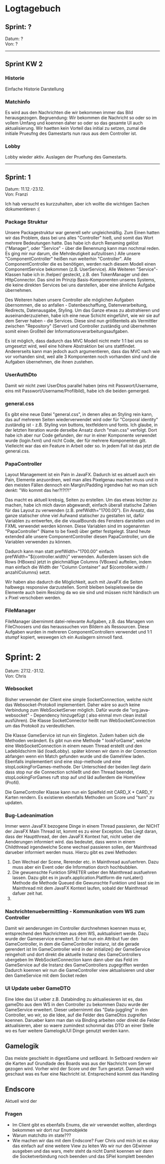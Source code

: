 # Logtagebuch

## Sprint: ?
 
Datum: ? <br> Von: ?

--- 

## Sprint KW 2

### Historie

Einfache Historie Darstellung

### Matchinfo

Es wird aus den Nachrichten die wir bekommen immer das Bild herausgezogen. Begruendung: Wir bekommen die Nachricht so
oder so im vollem Umfang und koennen daher so oder so das gesamte UI auch aktualisierung. Wir haetten kein Vorteil das
initial zu setzen, zumal die initiale Prueufng des Gamestarts nun raus aus dem Controller ist.

### Lobby

Lobby wieder aktiv. Auslagen der Pruefung des Gamestarts.

---

## Sprint: 1

Datum: 11.12.-23.12. <br> Von: Franzi

Ich hab versucht es kurzzuhalten, aber ich wollte die wichtigen Sachen dokumentieren :(

### Package Struktur

Unsere Packagestruktur war generell sehr ungleichmäßig. Zum Einen hatten wir das Problem, dass bei uns alles
"Controller" hieß, und somit das Wort mehrere Bedeutungen hatte. Das habe ich durch Renaming gelöst ("Manager", oder
"Service" - über die Benennung kann man nochmal reden. Es ging mir nur darum, die Mehrdeutigkeit aufzulösen.) Alle
unsere "ComponentController" heißen nun weiterhin "Controller". Alle ComponentController die es benötigen, werden nach
diesem Modell einen ComponentService bekommen (z.B. UserService). Alle Weiteren "Service"-Klassen habe ich in /helper/
gesteckt, z.B. den TokenManager und den HttpConnector. Das sind im Prinzip Basis-Komponenten unseres Systems, die keine
direkten Services bei uns darstellen, aber eine ähnliche Aufgabe übernehmen.

Des Weiteren haben unsere Controller alle möglichen Aufgaben übernommen, die so anfallen - Datenbeschaffung,
Datenverarbeitung, Redirects, Datenausgabe, Styling. Um das Ganze etwas zu abstrahieren und auseinanderzuziehen, habe
ich eine neue Schicht eingeführt, wie wir sie auf dem Server haben - die Services. Diese sind nun größtenteils als
Vermittler zwischen "Repository" (Server) und Controller zuständig und übernehmen somit einen Großteil der
Informationsverarbeitungsaufgaben.

Es ist möglich, dass dadurch das MVC Modell nicht mehr 1:1 bei uns so umgesetzt wird, weil eine höhere Abstraktion bei
uns stattfindet. Andererseits kann man jedoch auch argumentieren, dass das MVC nach wie vor vorhanden sind, weil alle 3
Komponenten noch vorhanden sind und die Aufgaben übernehmen, die ihnen zustehen.

### UserAuthDto

Damit wir nicht zwei UserDtos parallel haben (eins mit Passwort/Username, eins mit Passwort/Username/Profilbild), habe
ich die beiden gemerged.

### general.css

Es gibt eine neue Datei "general.css", in denen alles an Styling rein kann, das auf mehreren Seiten wiederverwendet wird
oder für "Corporal identity" zuständig ist - z.B. Styling von buttons, textfeldern und fonts. Ich glaube, in der letzten
Iteration wurde derselbe Ansatz durch "main.css" verfolgt. Dort habe ich aber nur Code gefunden, der nur in einer
Komponente verwendet wurde (login.fxml) und nicht Code, der für mehrere Komponenten gilt. Vielleicht war das ein Feature
in Arbeit oder so. In jedem Fall ist das jetzt die general.css.

### PapaController

Layout Management ist ein Pain in JavaFX. Dadurch ist es aktuell auch ein Pain, Elemente anzuordnen, weil man alles
Pixelgenau machen muss und in den meisten Fällen dennoch ein Margin/Padding irgendwo hat wo man sich denkt: "Wo kommt
das her?!?!?!"

Das macht es aktuell krebsig, Seiten zu erstellen. Um das etwas leichter zu machen, habe ich mich davon abgewandt,
einfach überall statische Zahlen für das Layout zu verwenden (z.B. prefWidth="1700.00"). Ein Ansatz, das ganze
statischer ohne viel Aufwand statischer zu gestalten ist, dafür Variablen zu entwerfen, die die visualBounds des
Fensters darstellen und im FXML verwendet werden können. Diese Variablen sind im sogenannten "PapaController" (Name to
be fixed) über getter festgelegt. Stand heute extended alle unsere ComponentController diesen PapaController, um die
Variablen verwenden zu können.

Dadurch kann man statt prefWidth="1700.00" einfach prefWidth="${controller.width}" verwenden. Außerdem lassen sich die
Rows (HBoxes) jetzt in gleichmäßige Columns (VBoxes) aufteilen, indem man einfach die Width der "Column Container" auf
${controller.width / anzahlColumns} setzt.

Wir haben also dadurch die Möglichkeit, auch mit JavaFX die Seiten halbwegs responsive darzustellen. Somit bleiben
beispielsweise die Elemente auch beim Resizing da wo sie sind und müssen nicht händisch um x Pixel verschoben werden.

### FileManager

FileManager übernimmt datei-relevante Aufgaben, z.B. das Managen von FileChoosers und das heraussuchen von Bildern als
Ressourcen. Diese Aufgaben wurden in mehreren ComponentControllern verwendet und 1:1 stumpf kopiert, weswegen ich ein
Auslagern sinnvoll fand.

# Sprint: 2

Datum: 27.12.-31.12. <br> Von: Chris

### Websocket

Bisher verwendet der Client eine simple SocketConnection, welche nicht das Websocket-Protokoll implementiert. Daher wäre
so auch keine Verbindung zum WebSocketServer möglich. Dafür wurde die "org.java-websocket" - Dependency hinzugefügt (
also einmal mvn clean install ausführen). Die Klasse SocketConnector heißt nun WebSocketConnection um das Protokoll zu
verdeutlichen.

Die Klasse GameService ist nun ein Singleton. Zudem haben sich die Methoden verändert. Es gibt nun eine Methode "
lookForGame", welche eine WebSocketConnection in einem neuen Thread erstellt und den Ladebildschirm läd (loadLobby).
später können wir dann in der Connection abfangen wenn ein Match gefunden wurde und die GameView laden. Ebenfalls
implementiert sind eine stop-methode und eine stopLookingForGames-methode. Der Unterschied der beiden liegt darin dass
stop nur die Connection schließt und den Thread beendet, stopLookingForGames ruft stop auf und läd außerdem die
HomeView (Profil).

Die GameController Klasse kann nun ein Spielfeld mit CARD_X * CARD_Y Karten rendern. Es existieren ebenfalls Methoden um
Score und "turn" zu updaten.

### Bug-Ladeanimation

Immer wenn JavaFX bezogene Dinge in einem Thread passieren, der NICHT der JavaFX Main Thread ist, kommt es zu einer
Exception. Das Liegt daran, dass der Hauptthread, der den JavaFX Kontext hat, nicht ueber die Aenderungen informiert
wird. das bedeutet, dass wenn in einem Childthread irgendwelche Scene wechsel passieren sollen, der Mainthread darueber
informiert werden muss. Hierzu gibt es zwei Methoden:

1. Den Wechsel der Scene, Rerender etc. in Mainthread ausfuerhren. Dazu muss aber ein Event oder die Information dorch
   hochbubblen.
2. Die gewuenschte Funktion SPAETER ueber den Mainthread ausfuehren lassen. Dazu gibt es in javafx.application.Plattform
   die runLater() Methode die Methode Queued die Gewunschte Funktion und lasst sie im Mainthread mit dem JavaFX Kontext
   laufen, sobald der Mainthread dafuer zeit hat.
3.

### Nachrichtenuebermittling - Kommunikation vom WS zum Controller

Damit wir aenderungen im Controller durchnehmen koennen muss er, entsprechend den Nachrichten aus dem WS, auktualisiert
werde. Dazu wurde der Gameservice erweitert. Er hat nun ein Attribut fuer den GameController, in dem die GameController
instanz, ist die gerade gerendert ist Im GameController wird in der initialize() der GameService reingeholt und dort
direkt die aktuelle Instanz des GameControllers ubergeben Im WebSocketConnection kann dann uber das Feld im GameService
auf die Instanz des GameControllers zugegriffen werden Dadurch koennen wir nun die GameController view aktualisieren und
uber den GameService mit dem Socket reden

### UI Update ueber GameDTO

Eine Idee das UI ueber z.B. Databinding zu aktualiesieren ist es, das gameDto aus dem WS in den Controller zu bekommen
Dazu wurde der GameService erweitert. Dieser uebernimmt das "Data-juggling" in den Controller, wo wir, so die Idee, auf
die Felder des GameDtos zugreifen koennen. Darueber kann man dan via Binding arbeiten oder direkt die Felder
aktualisieren, aber so waere zumindest schonmal das DTO an einer Stelle wo es fuer weitere Gamelogik/UI Dinge genutzt
werden kann.

## Gamelogik

Das meiste geschieht in digestGame und setBoard. In Setboard rendern wir die Karten auf Grundlade des Boards was aus der
Nachricht vom Server gezogen wird. Vorher wird der Score und der Turn gesetzt. Dannach wird geschaut was es fuer eine
Nachricht ist. Entsprechend kommt das Handling

## Endscore

Aktuell wird der

### Fragen

- Im Client gibt es ebenfalls Enums, die wir verwendet wollten, allerdings bekommen wir dort nur Enumobjekte
- Warum matchdto im state???
- Wie machen wir das mit dem Endscore? Fuer Chris und mich ist es okay das einfach auf eine weitere View zu leiten Wo
  wir nur den GEwinner ausgeben und das wars, mehr steht da nicht Damit koennen wir dann die Socketverbindung noch
  beenden und das SPiel komplett beenden